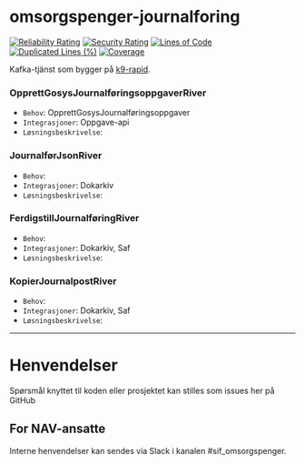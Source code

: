 omsorgspenger-journalforing
================
[![Reliability Rating](https://sonarcloud.io/api/project_badges/measure?project=navikt_omsorgspenger-journalforing&metric=reliability_rating)](https://sonarcloud.io/summary/new_code?id=navikt_omsorgspenger-journalforing)
[![Security Rating](https://sonarcloud.io/api/project_badges/measure?project=navikt_omsorgspenger-journalforing&metric=security_rating)](https://sonarcloud.io/summary/new_code?id=navikt_omsorgspenger-journalforing)
[![Lines of Code](https://sonarcloud.io/api/project_badges/measure?project=navikt_omsorgspenger-journalforing&metric=ncloc)](https://sonarcloud.io/summary/new_code?id=navikt_omsorgspenger-journalforing)
[![Duplicated Lines (%)](https://sonarcloud.io/api/project_badges/measure?project=navikt_omsorgspenger-journalforing&metric=duplicated_lines_density)](https://sonarcloud.io/summary/new_code?id=navikt_omsorgspenger-journalforing)
[![Coverage](https://sonarcloud.io/api/project_badges/measure?project=navikt_omsorgspenger-journalforing&metric=coverage)](https://sonarcloud.io/summary/new_code?id=navikt_omsorgspenger-journalforing)

Kafka-tjänst som bygger på <a href="https://github.com/navikt/k9-rapid">k9-rapid</a>.

### OpprettGosysJournalføringsoppgaverRiver ###
* `Behov`: OpprettGosysJournalføringsoppgaver
* `Integrasjoner`: Oppgave-api
* `Løsningsbeskrivelse`:

### JournalførJsonRiver ###
* `Behov`: 
* `Integrasjoner`: Dokarkiv
* `Løsningsbeskrivelse`:

### FerdigstillJournalføringRiver ###
* `Behov`:
* `Integrasjoner`: Dokarkiv, Saf
* `Løsningsbeskrivelse`:

### KopierJournalpostRiver ###
* `Behov`:
* `Integrasjoner`: Dokarkiv, Saf
* `Løsningsbeskrivelse`:

---

# Henvendelser

Spørsmål knyttet til koden eller prosjektet kan stilles som issues her på GitHub

## For NAV-ansatte

Interne henvendelser kan sendes via Slack i kanalen #sif_omsorgspenger.
